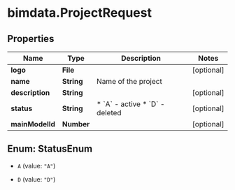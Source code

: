 # bimdata.ProjectRequest

## Properties

Name | Type | Description | Notes
------------ | ------------- | ------------- | -------------
**logo** | **File** |  | [optional] 
**name** | **String** | Name of the project | 
**description** | **String** |  | [optional] 
**status** | **String** | * &#x60;A&#x60; - active * &#x60;D&#x60; - deleted | [optional] 
**mainModelId** | **Number** |  | [optional] 



## Enum: StatusEnum


* `A` (value: `"A"`)

* `D` (value: `"D"`)




